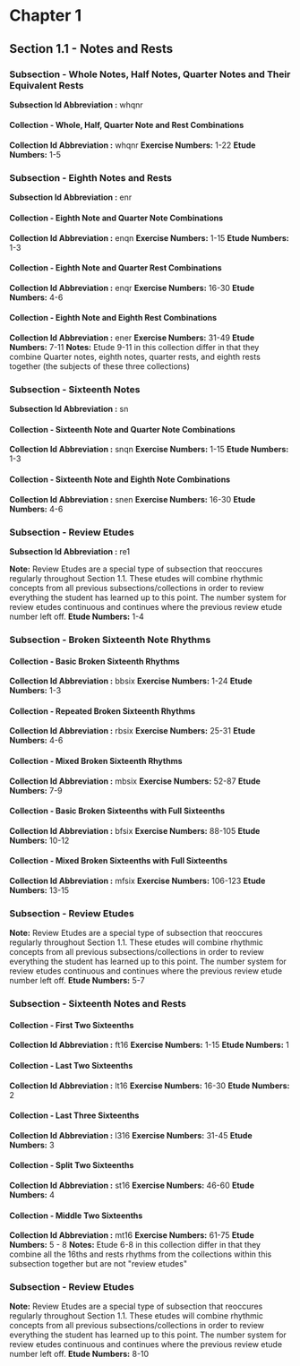 # Chapter 1

## Section 1.1 - Notes and Rests

### Subsection - Whole Notes, Half Notes, Quarter Notes and Their Equivalent Rests

**Subsection Id Abbreviation :** whqnr

#### Collection - Whole, Half, Quarter Note and Rest Combinations

**Collection Id Abbreviation :** whqnr
**Exercise Numbers:** 1-22
**Etude Numbers:** 1-5

### Subsection - Eighth Notes and Rests

**Subsection Id Abbreviation :** enr

#### Collection - Eighth Note and Quarter Note Combinations

**Collection Id Abbreviation :** enqn
**Exercise Numbers:** 1-15
**Etude Numbers:** 1-3

#### Collection - Eighth Note and Quarter Rest Combinations

**Collection Id Abbreviation :** enqr
**Exercise Numbers:** 16-30
**Etude Numbers:** 4-6

#### Collection - Eighth Note and Eighth Rest Combinations

**Collection Id Abbreviation :** ener
**Exercise Numbers:** 31-49
**Etude Numbers:** 7-11
**Notes:** Etude 9-11 in this collection differ in that they combine Quarter notes, eighth notes, quarter rests, and eighth rests together (the subjects of these three collections)

### Subsection - Sixteenth Notes

**Subsection Id Abbreviation :** sn

#### Collection - Sixteenth Note and Quarter Note Combinations

**Collection Id Abbreviation :** snqn
**Exercise Numbers:** 1-15
**Etude Numbers:** 1-3

#### Collection - Sixteenth Note and Eighth Note Combinations

**Collection Id Abbreviation :** snen
**Exercise Numbers:** 16-30
**Etude Numbers:** 4-6

### Subsection - Review Etudes

**Subsection Id Abbreviation :** re1

**Note:** Review Etudes are a special type of subsection that reoccures regularly throughout Section 1.1. These etudes will combine rhythmic concepts from all previous subsections/collections in order to review everything the student has learned up to this point. The number system for review etudes continuous and continues where the previous review etude number left off.
**Etude Numbers:** 1-4

### Subsection - Broken Sixteenth Note Rhythms

#### Collection - Basic Broken Sixteenth Rhythms

**Collection Id Abbreviation :** bbsix
**Exercise Numbers:** 1-24
**Etude Numbers:** 1-3

#### Collection - Repeated Broken Sixteenth Rhythms

**Collection Id Abbreviation :** rbsix
**Exercise Numbers:** 25-31
**Etude Numbers:** 4-6

#### Collection - Mixed Broken Sixteenth Rhythms

**Collection Id Abbreviation :** mbsix
**Exercise Numbers:** 52-87
**Etude Numbers:** 7-9

#### Collection - Basic Broken Sixteenths with Full Sixteenths

**Collection Id Abbreviation :** bfsix
**Exercise Numbers:** 88-105
**Etude Numbers:** 10-12

#### Collection - Mixed Broken Sixteenths with Full Sixteenths

**Collection Id Abbreviation :** mfsix
**Exercise Numbers:** 106-123
**Etude Numbers:** 13-15

### Subsection - Review Etudes

**Note:** Review Etudes are a special type of subsection that reoccures regularly throughout Section 1.1. These etudes will combine rhythmic concepts from all previous subsections/collections in order to review everything the student has learned up to this point. The number system for review etudes continuous and continues where the previous review etude number left off.
**Etude Numbers:** 5-7

### Subsection - Sixteenth Notes and Rests

#### Collection - First Two Sixteenths

**Collection Id Abbreviation :** ft16
**Exercise Numbers:** 1-15
**Etude Numbers:** 1

#### Collection - Last Two Sixteenths

**Collection Id Abbreviation :** lt16
**Exercise Numbers:** 16-30
**Etude Numbers:** 2

#### Collection - Last Three Sixteenths

**Collection Id Abbreviation :** l316
**Exercise Numbers:** 31-45
**Etude Numbers:** 3

#### Collection - Split Two Sixteenths

**Collection Id Abbreviation :** st16
**Exercise Numbers:** 46-60
**Etude Numbers:** 4

#### Collection - Middle Two Sixteenths

**Collection Id Abbreviation :** mt16
**Exercise Numbers:** 61-75
**Etude Numbers:** 5 - 8
**Notes:** Etude 6-8 in this collection differ in that they combine all the 16ths and rests rhythms from the collections within this subsection together but are not "review etudes"

### Subsection - Review Etudes

**Note:** Review Etudes are a special type of subsection that reoccures regularly throughout Section 1.1. These etudes will combine rhythmic concepts from all previous subsections/collections in order to review everything the student has learned up to this point. The number system for review etudes continuous and continues where the previous review etude number left off.
**Etude Numbers:** 8-10
